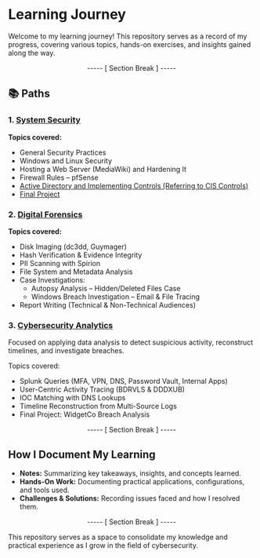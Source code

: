# Learning Journey

Welcome to my learning journey! This repository serves as a record of my progress, covering various topics, hands-on exercises, and insights gained along the way.

<div align="center">

----- [ Section Break ] -----

</div>

## 📚 Paths

### 1. [System Security](./system-security)

**Topics covered:**
- General Security Practices
- Windows and Linux Security
- Hosting a Web Server (MediaWiki) and Hardening It
- Firewall Rules – pfSense
- [Active Directory and Implementing Controls (Referring to CIS Controls)](./system-security/final-catflix-project)
- [Final Project](./system-security/final-catflix-project)

### 2. [Digital Forensics](./digital-forensics)

**Topics covered:**
- Disk Imaging (dc3dd, Guymager)
- Hash Verification & Evidence Integrity
- PII Scanning with Spirion
- File System and Metadata Analysis
- Case Investigations:
  - Autopsy Analysis – Hidden/Deleted Files Case
  - Windows Breach Investigation – Email & File Tracing
- Report Writing (Technical & Non-Technical Audiences)

### 3. [Cybersecurity Analytics](./analytics/final-project-widgetco/)
Focused on applying data analysis to detect suspicious activity, reconstruct timelines, and investigate breaches.

Topics covered:
- Splunk Queries (MFA, VPN, DNS, Password Vault, Internal Apps)
- User-Centric Activity Tracing (BDRVLS & DDDXUB)
- IOC Matching with DNS Lookups
- Timeline Reconstruction from Multi-Source Logs
- Final Project: WidgetCo Breach Analysis

<div align="center">

----- [ Section Break ] -----

</div>

## How I Document My Learning

- **Notes:** Summarizing key takeaways, insights, and concepts learned.
- **Hands-On Work:** Documenting practical applications, configurations, and tools used.
- **Challenges & Solutions:** Recording issues faced and how I resolved them.

<div align="center">

----- [ Section Break ] -----

</div>

This repository serves as a space to consolidate my knowledge and practical experience as I grow in the field of cybersecurity.

